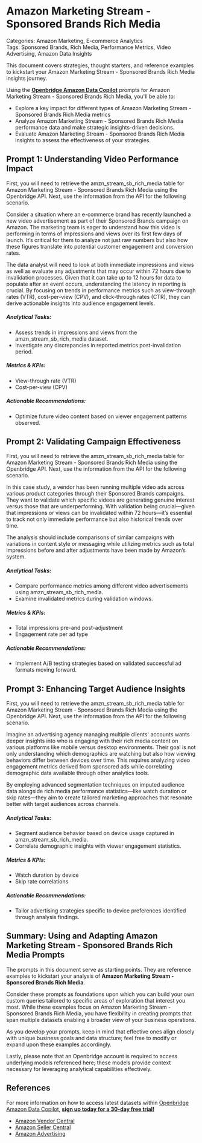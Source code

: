 # Amazon Marketing Stream - Sponsored Brands Rich Media

Categories: Amazon Marketing, E-commerce Analytics  
Tags: Sponsored Brands, Rich Media, Performance Metrics, Video Advertising, Amazon Data Insights  

This document covers strategies, thought starters, and reference examples to kickstart your Amazon Marketing Stream - Sponsored Brands Rich Media insights journey.

Using the <a href="https://chatgpt.com/g/g-Sg4qP7r3v-openbridge-data-copilot" target="_blank"><strong>Openbridge Amazon Data Copilot</strong></a> prompts for Amazon Marketing Stream - Sponsored Brands Rich Media, you'll be able to:

- Explore a key impact for different types of Amazon Marketing Stream - Sponsored Brands Rich Media metrics
- Analyze Amazon Marketing Stream - Sponsored Brands Rich Media performance data and make strategic insights-driven decisions.
- Evaluate Amazon Marketing Stream - Sponsored Brands Rich Media insights to assess the effectiveness of your strategies.

## Prompt 1: Understanding Video Performance Impact

First, you will need to retrieve the amzn_stream_sb_rich_media table for Amazon Marketing Stream - Sponsored Brands Rich Media using the Openbridge API. Next, use the information from the API for the following scenario. 

Consider a situation where an e-commerce brand has recently launched a new video advertisement as part of their Sponsored Brands campaign on Amazon. The marketing team is eager to understand how this video is performing in terms of impressions and views over its first few days of launch. It’s critical for them to analyze not just raw numbers but also how these figures translate into potential customer engagement and conversion rates.

The data analyst will need to look at both immediate impressions and views as well as evaluate any adjustments that may occur within 72 hours due to invalidation processes. Given that it can take up to 12 hours for data to populate after an event occurs, understanding the latency in reporting is crucial. By focusing on trends in performance metrics such as view-through rates (VTR), cost-per-view (CPV), and click-through rates (CTR), they can derive actionable insights into audience engagement levels.

##### Analytical Tasks:
- Assess trends in impressions and views from the amzn_stream_sb_rich_media dataset.
- Investigate any discrepancies in reported metrics post-invalidation period.
  
##### Metrics & KPIs:
- View-through rate (VTR)
- Cost-per-view (CPV)
  
##### Actionable Recommendations:
- Optimize future video content based on viewer engagement patterns observed.

## Prompt 2: Validating Campaign Effectiveness

First, you will need to retrieve the amzn_stream_sb_rich_media table for Amazon Marketing Stream - Sponsored Brands Rich Media using the Openbridge API. Next, use the information from the API for the following scenario.

In this case study, a vendor has been running multiple video ads across various product categories through their Sponsored Brands campaigns. They want to validate which specific videos are generating genuine interest versus those that are underperforming. With validation being crucial—given that impressions or views can be invalidated within 72 hours—it’s essential to track not only immediate performance but also historical trends over time.

The analysis should include comparisons of similar campaigns with variations in content style or messaging while utilizing metrics such as total impressions before and after adjustments have been made by Amazon’s system.

##### Analytical Tasks:
- Compare performance metrics among different video advertisements using amzn_stream_sb_rich_media.
- Examine invalidated metrics during validation windows.

##### Metrics & KPIs:
- Total impressions pre-and post-adjustment
- Engagement rate per ad type

##### Actionable Recommendations:
- Implement A/B testing strategies based on validated successful ad formats moving forward.

## Prompt 3: Enhancing Target Audience Insights

First, you will need to retrieve the amzn_stream_sb_rich_media table for Amazon Marketing Stream - Sponsored Brands Rich Media using the Openbridge API. Next, use the information from the API for the following scenario.

Imagine an advertising agency managing multiple clients' accounts wants deeper insights into who is engaging with their rich media content on various platforms like mobile versus desktop environments. Their goal is not only understanding which demographics are watching but also how viewing behaviors differ between devices over time. This requires analyzing video engagement metrics derived from sponsored ads while correlating demographic data available through other analytics tools.

By employing advanced segmentation techniques on imputed audience data alongside rich media performance statistics—like watch duration or skip rates—they aim to create tailored marketing approaches that resonate better with target audiences across channels.

##### Analytical Tasks:
- Segment audience behavior based on device usage captured in amzn_stream_sb_rich_media.
- Correlate demographic insights with viewer engagement statistics.

##### Metrics & KPIs:
- Watch duration by device
- Skip rate correlations
  
##### Actionable Recommendations:
- Tailor advertising strategies specific to device preferences identified through analysis findings.

## Summary: Using and Adapting Amazon Marketing Stream - Sponsored Brands Rich Media Prompts
The prompts in this document serve as starting points. They are reference examples to kickstart your analysis of **Amazon Marketing Stream - Sponsored Brands Rich Media**. 

Consider these prompts as foundations upon which you can build your own custom queries tailored to specific areas of exploration that interest you most. While these examples focus on Amazon Marketing Stream - Sponsored Brands Rich Media, you have flexibility in creating prompts that span multiple datasets enabling a broader view of your business operations.

As you develop your prompts, keep in mind that effective ones align closely with unique business goals and data structure; feel free to modify or expand upon these examples accordingly.

Lastly, please note that an Openbridge account is required to access underlying models referenced here; these models provide context necessary for leveraging analytical capabilities effectively.

## References   
For more information on how to access latest datasets within <a href="https://chatgpt.com/g/g-Sg4qP7r3v-openbridge-data-copilot" target="_blank">Openbridge Amazon Data Copilot</a>, <a href="https://openbridge.com" target="_blank"><strong>sign up today for a 30-day free trial!</strong></a>

<ul>
<li><a href="https://www.openbridge.com/amazon-vendor-central/" target="_blank">Amazon Vendor Central</a></li>
<li><a href="https://www.openbridge.com/amazon-selling-partner/" target="_blank">Amazon Seller Central</a></li>
<li><a href="https://www.openbridge.com/amazon-advertising/" target="_blank">Amazon Advertising</a></li>
</ul>